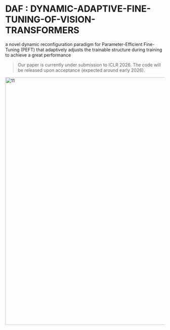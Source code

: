 # DAF : DYNAMIC-ADAPTIVE-FINE-TUNING-OF-VISION-TRANSFORMERS
a novel dynamic reconfiguration paradigm for Parameter-Efficient Fine-Tuning (PEFT) that adaptively adjusts the trainable structure during training to achieve a great performance
> Our paper is currently under submission to ICLR 2026. The code will be released upon acceptance (expected around early 2026).

<img width="1105" height="784" alt="11" src="https://github.com/user-attachments/assets/bc60b47b-8c6e-4c3a-b075-090ba8c93798" />
